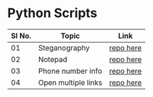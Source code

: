 # Python Scripts

| Sl No. | Topic | Link |  
| --- | --- | --- |  
| 01 | Steganography | [repo here](https://github.com/nitinkumar30/python-scripts/tree/main/Steganography%20Project) |  
| 02 | Notepad | [repo here](https://github.com/nitinkumar30/python-scripts/tree/main/Notepad%20using%20Python) |  
| 03 | Phone number info | [repo here](https://github.com/nitinkumar30/python-scripts/tree/main/Phone%20number%20info%20using%20Python) |  
| 04 | Open multiple links | [repo here](https://github.com/nitinkumar30/python-scripts/tree/main/open-multiple-links-with-python) |  


